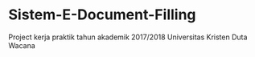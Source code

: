# Sistem-E-Document-Filling
Project kerja praktik tahun akademik 2017/2018 Universitas Kristen Duta Wacana
